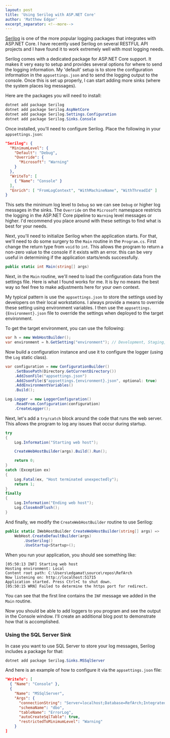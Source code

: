 ```yaml
---
layout: post
title: 'Using Serilog with ASP.NET Core'
author: 'Matthew Edgar'
excerpt_separator: <!--more-->
---
```


[Serilog][serilog] is one of the more popular logging packages that integrates with ASP.NET Core. I have
recently used Serilog on several RESTFUL API projects and I have found it to work extremely well with
most logging needs.

<!--more-->

Serilog comes with a dedicated package for ASP.NET Core support. It makes it very easy to setup and
provides several options for where to send the logging information. My 'default' setup is to store
the configuration information in the `appsettings.json` and to send the logging output to the console. Once
this is set up properly, I can start adding more sinks (where the system places log messages).

Here are the packages you will need to install:

```powershell
dotnet add package Serilog
dotnet add package Serilog.AspNetCore
dotnet add package Serilog.Settings.Configuration
dotnet add package Serilog.Sinks.Console
```

Once installed, you'll need to configure Serilog. Place the following in your `appsettings.json`:

```json
"Serilog": {
  "MinimumLevel": {
    "Default": "Debug",
    "Override": {
      "Microsoft": "Warning"
    }
  },
  "WriteTo": [
    { "Name": "Console" }
  ],
  "Enrich": [ "FromLogContext", "WithMachineName", "WithThreadId" ]
}
```

This sets the minimum log level to `Debug` so we can see `Debug` or higher log messages in the sinks. The
`Override` on the `Microsoft` namespace restricts the logging in the ASP.NET Core pipeline to `Warning` level
messages or higher. I'd recommend you place around with these settings to find what is best for your needs.

Next, you'll need to initialize Serilog when the application starts. For that, we'll need to do some surgery to the
`Main` routine in the `Program.cs`. First change the return type from `void` to `int`. This allows the program to
return a non-zero value to the console if it exists with an error. this can be very useful in determining if
the application starts/ends successfully.

```csharp
public static int Main(string[] args)
```

Next, in the `Main` routine, we'll need to load the configuration data from the settings file. Here
is what I found works for me. It is by no means the best way so feel free to make adjustments here for
your own context.

My typical pattern is use the `appsettings.json` to store the settings used by developers on their local
workstations. I always provide a means to override these setting using environment variables. I then use
the `appsettings.{Environment}.json` file to override the settings when deployed to the target environment.

To get the target environment, you can use the following:

```csharp
var h = new WebHostBuilder();
var environment = h.GetSetting("environment"); // Development, Staging, Production, etc.
```

Now build a configuration instance and use it to configure the logger (using the `Log` static class).

```csharp
var configuration = new ConfigurationBuilder()
    .SetBasePath(Directory.GetCurrentDirectory())
    .AddJsonFile("appsettings.json")
    .AddJsonFile($"appsettings.{environment}.json", optional: true)
    .AddEnvironmentVariables()
    .Build();

Log.Logger = new LoggerConfiguration()
    .ReadFrom.Configuration(configuration)
    .CreateLogger();
```

Next, let's add a `try/catch` block around the code that runs the web server. This allows the program
to log any issues that occur during startup.

```csharp
try
{
    Log.Information("Starting web host");

    CreateWebHostBuilder(args).Build().Run();

    return 0;
}
catch (Exception ex)
{
    Log.Fatal(ex, "Host terminated unexpectedly");
    return 1;
}
finally
{
    Log.Information("Ending web host");
    Log.CloseAndFlush();
}
```

And finally, we modify the `CreateWebHostBuilder` routine to use Serilog:

```csharp
public static IWebHostBuilder CreateWebHostBuilder(string[] args) =>
    WebHost.CreateDefaultBuilder(args)
        .UseSerilog()
        .UseStartup<Startup>();
```

When you run your application, you should see something like:

```console
[05:50:13 INF] Starting web host
Hosting environment: Local
Content root path: C:\Users\edgamat\source\repos\RefArch
Now listening on: http://localhost:51715
Application started. Press Ctrl+C to shut down.
[05:50:15 WRN] Failed to determine the https port for redirect.
```

You can see that the first line contains the `INF` message we added in the `Main` routine.

Now you should be able to add loggers to you program and see the output in the Console window. I'll
create an additional blog post to demonstrate how that is accomplished.

### Using the SQL Server Sink

In case you want to use SQL Server to store your log messages, Serilog includes a package for that:

```powershell
dotnet add package Serilog.Sinks.MSSqlServer
```

And here is an example of how to configure it via the `appsettings.json` file:

```json
"WriteTo": [
  { "Name": "Console" },
  {
    "Name": "MSSqlServer",
    "Args": {
      "connectionString": "Server=localhost;Database=RefArch;Integrated Security=true",
      "schemaName": "dbo",
      "tableName": "ErrorLog",
      "autoCreateSqlTable": true,
      "restrictedToMinimumLevel": "Warning"
    }
]
```

[serilog]: https://github.com/serilog/serilog
